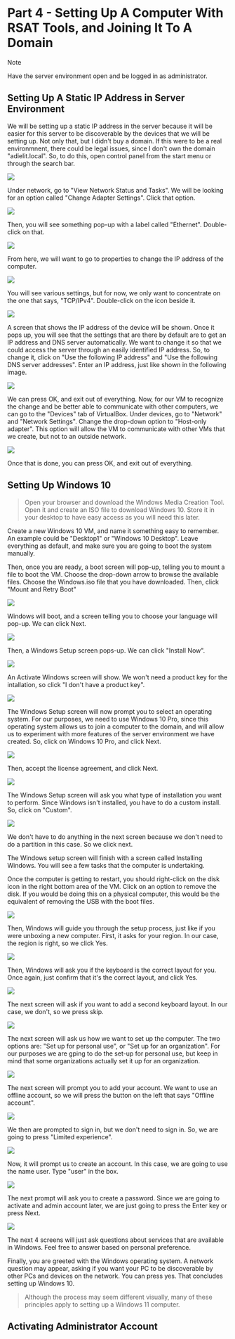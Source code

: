 # Part 4 - Setting Up A Computer With RSAT Tools, and Joining It To A Domain

> [!NOTE]
> Have the server environment open and be logged in as administrator.

## Setting Up A Static IP Address in Server Environment
We will be setting up a static IP address in the server because it will be easier for this server to be discoverable by the devices that we will be setting up. Not only that, but I didn't buy a domain. If this were to be a real environmnent, there could be legal issues, since I don't own the domain "adielit.local". So, to do this, open control panel from the start menu or through the search bar. 

<img src="https://i.ibb.co/0hhXk6J/1-Open-control-panel.png">

Under network, go to "View Network Status and Tasks". We will be looking for an option called "Change Adapter Settings". Click that option.

<img src="https://i.ibb.co/0Gmskf7/2-view-network-status-and-tasks.png">

Then, you will see something pop-up with a label called "Ethernet". Double-click on that.

<img src="https://i.ibb.co/p05nNqd/3-Ethernet.png">

From here, we will want to go to properties to change the IP address of the computer.

<img src="https://i.ibb.co/Prb4mcs/4-Properties.png">

You will see various settings, but for now, we only want to concentrate on the one that says, "TCP/IPv4". Double-click on the icon beside it. 

<img src="https://i.ibb.co/tptDq04/5-Change-ip-address.png">

A screen that shows the IP address of the device will be shown. Once it pops up, you will see that the settings that are there by default are to get an IP address and DNS server automatically. We want to change it so that we could access the server through an easily identified IP address. So, to change it, click on "Use the following IP address" and "Use the following DNS server addresses". Enter an IP address, just like shown in the following image. 

<img src="https://i.ibb.co/GH3103V/6-Change-settings.png">

We can press OK, and exit out of everything. Now, for our VM to recognize the change and be better able to communicate with other computers, we can go to the "Devices" tab of VirtualBox. Under devices, go to "Network" and "Network Settings". Change the drop-down option to "Host-only adapter". This option will allow the VM to communicate with other VMs that we create, but not to an outside network. 

<img src="https://i.ibb.co/0KrDDVx/6-Change-adapter-settings.png">

Once that is done, you can press OK, and exit out of everything. 

## Setting Up Windows 10
> Open your browser and download the Windows Media Creation Tool. Open it and create an ISO file to download Windows 10. Store it in your desktop to have easy access as you will need this later. 

Create a new Windows 10 VM, and name it something easy to remember. An example could be "Desktop1" or "Windows 10 Desktop". Leave everything as default, and make sure you are going to boot the system manually. 

Then, once you are ready, a boot screen will pop-up, telling you to mount a file to boot the VM. Choose the drop-down arrow to browse the available files. Choose the Windows.iso file that you have downloaded. Then, click "Mount and Retry Boot"

<img src="https://i.ibb.co/5YJcvNR/8-Mount-and-retry-reboot.png">

Windows will boot, and a screen telling you to choose your language will pop-up. We can click Next. 

<img src="https://i.ibb.co/p1JJSCt/9-Windows-10-next.png">

Then, a Windows Setup screen pops-up. We can click "Install Now". 

<img src="https://i.ibb.co/5M91GdS/10-Install-now.png">

An Activate Windows screen will show. We won't need a product key for the intallation, so click "I don't have a product key". 

<img src="https://i.ibb.co/0VFZfBK/11-I-don-t-have-a-product-key.png">

The Windows Setup screen will now prompt you to select an operating system. For our purposes, we need to use Windows 10 Pro, since this operating system allows us to join a computer to the domain, and will allow us to experiment with more features of the server environment we have created. So, click on Windows 10 Pro, and click Next. 

<img src="https://i.ibb.co/yqQrDZw/12-Chose-windows-10-pro.png">

Then, accept the license agreement, and click Next. 

<img src="https://i.ibb.co/5BXQPfF/13-Accept-license-agreement.png">

The Windows Setup screen will ask you what type of installation you want to perform. Since Windows isn't installed, you have to do a custom install. So, click on "Custom".

<img src="https://i.ibb.co/840K7yfZ/14-Custom-install.png">

We don't have to do anything in the next screen because we don't need to do a partition in this case. So we click next.

The Windows setup screen will finish with a screen called Installing Windows. You will see a few tasks that the computer is undertaking. 

Once the computer is getting to restart, you should right-click on the disk icon in the right bottom area of the VM. Click on an option to remove the disk. If you would be doing this on a physical computer, this would be the equivalent of removing the USB with the boot files. 

<img src="https://i.ibb.co/Q37PkrSx/16-Remove-drive.png">

Then, Windows will guide you through the setup process, just like if you were unboxing a new computer. First, it asks for your region. In our case, the region is right, so we click Yes.

<img src="https://i.ibb.co/27HPrymD/17-Region.png">

Then, Windows will ask you if the keyboard is the correct layout for you. Once again, just confirm that it's the correct layout, and click Yes. 

<img src="https://i.ibb.co/kV9gCQ8g/18-Right-Keyboard.png">

The next screen will ask if you want to add a second keyboard layout. In our case, we don't, so we press skip. 

<img src="https://images2.imgbox.com/7b/3b/gVFzQFrv_o.png">

The next screen will ask us how we want to set up the computer. The two options are: "Set up for personal use", or "Set up for an organization". For our purposes we are gping to do the set-up for personal use, but keep in mind that some organizations actually set it up for an organization.

<img src="https://images2.imgbox.com/2d/51/LFHVcN4w_o.png">

The next screen will prompt you to add your account. We want to use an offline account, so we will press the button on the left that says "Offline account". 

<img src="https://i.ibb.co/99bMLcPJ/21-offline-account.png">

We then are prompted to sign in, but we don't need to sign in. So, we are going to press "Limited experience". 

<img src="https://i.ibb.co/WN9WRv3T/22-Limited-experience.png">

Now, it will prompt us to create an account. In this case, we are going to use the name user. Type "user" in the box.  

<img src="https://images2.imgbox.com/b1/75/5zIvrNkK_o.png">

The next prompt will ask you to create a password. Since we are going to activate and admin account later, we are just going to press the Enter key or press Next. 

<img src="https://images2.imgbox.com/be/2e/oKRIbSUJ_o.png">

The next 4 screens will just ask questions about services that are available in Windows. Feel free to answer based on personal preference. 

Finally, you are greeted with the Windows operating system. A network question may appear, asking if you want your PC to be discoverable by other PCs and devices on the network. You can press yes. That concludes setting up Windows 10. 

> Although the process may seem different visually, many of these principles apply to setting up a Windows 11 computer.

## Activating Administrator Account
